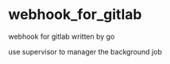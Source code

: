 # webhook_for_gitlab
webhook for gitlab written by go

use supervisor to manager the background job
